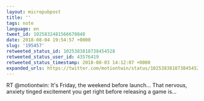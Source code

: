 ```yaml
---
layout: micropubpost
title: ''
tags: note
language: en
tweet_id: 1025832481566670848
date: 2018-08-04 19:54:57 +0000
slug: '195457'
retweeted_status_id: 1025383818738454528
retweeted_status_user_id: 43576419
retweeted_status_timestamp: 2018-08-03 14:12:07 +0000
expanded_urls: https://twitter.com/motiontwin/status/1025383818738454529/video/1
---
```

RT @motiontwin: It's Friday, the weekend before launch... That nervous, anxiety tinged excitement you get right before releasing a game is…
